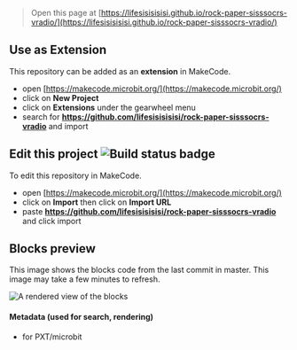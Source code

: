 
> Open this page at [https://lifesisisisisi.github.io/rock-paper-sisssocrs-vradio/](https://lifesisisisisi.github.io/rock-paper-sisssocrs-vradio/)

## Use as Extension

This repository can be added as an **extension** in MakeCode.

* open [https://makecode.microbit.org/](https://makecode.microbit.org/)
* click on **New Project**
* click on **Extensions** under the gearwheel menu
* search for **https://github.com/lifesisisisisi/rock-paper-sisssocrs-vradio** and import

## Edit this project ![Build status badge](https://github.com/lifesisisisisi/rock-paper-sisssocrs-vradio/workflows/MakeCode/badge.svg)

To edit this repository in MakeCode.

* open [https://makecode.microbit.org/](https://makecode.microbit.org/)
* click on **Import** then click on **Import URL**
* paste **https://github.com/lifesisisisisi/rock-paper-sisssocrs-vradio** and click import

## Blocks preview

This image shows the blocks code from the last commit in master.
This image may take a few minutes to refresh.

![A rendered view of the blocks](https://github.com/lifesisisisisi/rock-paper-sisssocrs-vradio/raw/master/.github/makecode/blocks.png)

#### Metadata (used for search, rendering)

* for PXT/microbit
<script src="https://makecode.com/gh-pages-embed.js"></script><script>makeCodeRender("{{ site.makecode.home_url }}", "{{ site.github.owner_name }}/{{ site.github.repository_name }}");</script>
